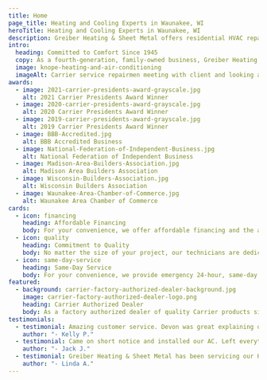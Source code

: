 ```yaml
---
title: Home
page_title: Heating and Cooling Experts in Waunakee, WI
heroTitle: Heating and Cooling Experts in Waunakee, WI
description: Greiber Heating & Sheet Metal offers residential HVAC repair, furnace, air conditioning or cooling service plus quality Carrier equipment in Waunakee, Wisconsin
intro:
  heading: Committed to Comfort Since 1945
  copy: As a fourth-generation, family-owned business, Greiber Heating & Sheet Metal has served Waunakee and the surrounding Dane County area with premier residential heating and cooling services for decades. Whether a repair, replacement or entire system installation, we take great pride in personalized service, custom HVAC solutions and dedication to getting the job done right. As an award-winning Carrier supplier, Greiber Heating & Sheet Metal’s commitment to comfort is matched by only the highest quality equipment.
  image: knope-heating-and-air-conditioning
  imageAlt: Carrier service repairmen meeting with client and looking and furnaces and air conditioning units
awards:
  - image: 2021-carrier-presidents-award-grayscale.jpg
    alt: 2021 Carrier Presidents Award Winner
  - image: 2020-carrier-presidents-award-grayscale.jpg
    alt: 2020 Carrier Presidents Award Winner
  - image: 2019-carrier-presidents-award-grayscale.jpg
    alt: 2019 Carrier Presidents Award Winner
  - image: BBB-Accredited.jpg
    alt: BBB Accredited Business
  - image: National-Federation-of-Independent-Business.jpg
    alt: National Federation of Independent Business
  - image: Madison-Area-Builders-Association.jpg
    alt: Madison Area Builders Association
  - image: Wisconsin-Builders-Association.jpg
    alt: Wisconsin Builders Association
  - image: Waunakee-Area-Chamber-of-Commerce.jpg
    alt: Waunakee Area Chamber of Commerce
cards:
  - icon: financing
    heading: Affordable Financing
    body: For your convenience, we offer affordable financing and the ability to apply before your consultation.
  - icon: quality
    heading: Commitment to Quality
    body: No matter the size of your project, our technicians are dedicated to providing the same quality equipment and service.
  - icon: same-day-service
    heading: Same-Day Service
    body: For your convenience, we provide emergency 24-hour, same-day service, plus free in-home estimates.
featured:
  - background: carrier-factory-authorized-dealer-background.jpg
    image: carrier-factory-authorized-dealer-logo.png
    heading: Carrier Authorized Dealer
    body: As a factory authorized dealer of quality Carrier products since 1983, Greiber Heating & Sheet Metal knows the value of quality products and equipment. We offer a large selection of Energy Star products ranging from air conditioners and furnaces to air purifiers, ductless split systems and more.
testimonials:
  - testimonial: Amazing customer service. Devon was great explaining our options for fixing or replacing our furnace. We highly recommend Greiber Heating. Great local, family-run business!
    author: "- Kelly P."
  - testimonial: Came on short notice and installed our AC. Left everything in order and were friendly and helpful. Would recommend them to anyone.
    author: "- Jack J."
  - testimonial: Greiber Heating & Sheet Metal has been servicing our HVAC needs for over 30 years and always continues to impress us with their professionalism, knowledge and service detail. They give 110% each and every time!
    author: "- Linda A."
---
```

